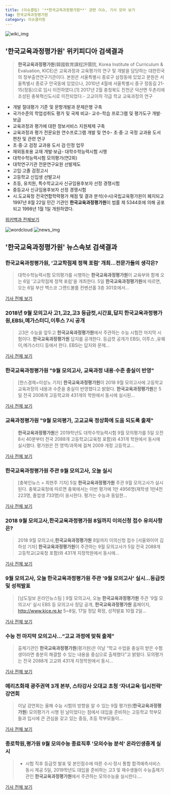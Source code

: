 ```yaml
---
title: (이슈클립) '**한국교육과정평가원**' 관련 이슈, 기사 모아 보기
tag: 한국교육과정평가원
category: 이슈클리핑
---
```

![wiki_img](https://user-images.githubusercontent.com/42597476/44503234-41136a80-a6d0-11e8-9071-6fc6418eafe4.png)
## **'**한국교육과정평가원**'** 위키피디아 검색결과
>**한국교육과정평가원**(韓國敎育課程評價院, Korea Institute of Curriculum & Evaluation, KICE)은 교육과정과 교육평가의 연구 및 개발을 담당하는 대한민국의 정부출연연구기관이다. 본원은 서울특별시 종로구 삼청동에 있었고 분원은 서울특별시 종로구 안국동에 있었으나, 2010년 4월에 서울특별시 중구 정동길 21-15(정동)으로 임시 이전하였다.[1] 2017년 2월 충청북도 진천군 덕산면 두촌리에 조성된 충북혁신도시로 이전되었다.- 고교이하 각급 학교 교육과정의 연구
- 개발 절대평가 기준 및 문항개발과 문제은행 구축
- 국가수준의 학업성취도 평가 및 국제 비교- 교수-학습 프로그램 및 평가도구 개발·보급
- 교육과정과 평가에 대한 정보서비스 지원체제 구축
- 교육과정과 평가 전문요원 연수프로그램 개발 및 연수- 초·중·고 국정 교과용 도서 편찬 및 관련 연구
- 초·중·고 검정 교과용 도서 검·인정 업무
- 재외동포용 교재 개발·보급- 대학수학능력시험 시행
- 대학수학능력시험 모의평가(연2회)
- 대학연구기관 전문연구요원 선발제도
- 고입·고졸 검정고시
- 고등학교 신입생 선발고사
- 초등, 유치원, 특수학교교사 신규임용후보자 선정 경쟁시험
- 중등교사 신규임용후보자 선정 경쟁시험
- 시.도교육청 전국연합학력평가 채점 및 결과 분석(수시)국립교육평가원이 폐지되고 1997년 8월 22일 민간 기관인 **한국교육과정평가원**이 법률 제 5344호에 의해 공포되고 1998년 1월 1일 개원하였다.

<a href="https://ko.wikipedia.org/wiki/한국교육과정평가원" target="_blank">위키백과 전체보기</a>

![wordcloud](https://s3.ap-northeast-2.amazonaws.com/lyrics101-wordcloud/2018-09-05-1536144425.png)
![news_img](https://user-images.githubusercontent.com/42597476/44507050-1206f400-a6e4-11e8-8d98-7ffbfebb353f.png)
## **'**한국교육과정평가원**'** 뉴스속보 검색결과
### **한국교육과정평가원**, ‘고교학점제 정책 포럼’ 개최…전문가들의 생각은?

>대학수학능력시험 모의평가를 시행하는 **한국교육과정평가원**이 교육부와 함께 오는 6일 '고교학점제 정책 포럼'을 개최한다. 5일 **한국교육과정평가원**에 따르면, 오는 6일 부산 백스코 그랜드볼룸 컨벤션홀 3층 301호에서...

<a href="http://www.vop.co.kr/A00001328718.html" target="_blank">기사 전체 보기</a>

### 2018년 9월 모의고사 고1,고2,고3 등급컷,시간표,답지 **한국교육과정평가원**,EBSi,메가스터디,이투스 7시 공개

>고3은 수능을 앞두고 **한국교육과정평가원**에서 주관하는 수능 시험전 마지막 시험이다. **한국교육과정평가원** 답지를 공개한다. 등급컷 공개가 EBSi, 이투스 ,유웨이,메가스터디 등에서 한다. EBSi는 답지와 문제...

<a href="http://www.christiantoday.co.kr/news/315760" target="_blank">기사 전체 보기</a>

### **한국교육과정평가원** "9월 모의고사, 교육과정 내용·수준 충실이 반영"

>[한스경제=이성노 기자] **한국교육과정평가원**이 2018 9월 모의고사에 고등학교 교육과정의 내용과 수준을 충실이 반영했다고 밝혔다. **한국교육과정평가원**은 5일 전국 2008개 고등학교와 431개의 학원에서 동시에 실시된...

<a href="http://www.sporbiz.co.kr/news/articleView.html?idxno=269605" target="_blank">기사 전체 보기</a>

### 교육과정평가원 "9월 모의평가, 고교교육 정상화에 도움 되도록 출제"

>**한국교육과정평가원**은 2019학년도 대학수학능력시험 9월 모의평가를 5일 오전 8시 40분부터 전국 2088개 고등학교(교육청 포함)와 431개 학원에서 동시에 실시했다. 평가원은 전 영역/과목에 걸쳐 2009 개정 고등학교...

<a href="http://www.fnnews.com/news/201809051048029653" target="_blank">기사 전체 보기</a>

### **한국교육과정평가원** 주관 9월 모의고사, 오늘 실시

>[충북인뉴스 = 최현주 기자] 5일 **한국교육과정평가원** 주관 9월 모의고사가 실시된다. 충북교육청에 따르면 충북에서는 이번 평가에 1만 4956명(재학생 1만4천223명, 졸업생 733명)이 응시한다. 평가는 수능과 동일한...

<a href="http://www.cbinews.co.kr/news/articleView.html?idxno=124487" target="_blank">기사 전체 보기</a>

### 2018 9월 모의고사,**한국교육과정평가원** 8일까지 이의신청 접수 유의사항은?

>2018 9월 모의고사,**한국교육과정평가원** 8일까지 이의신청 접수 [서울와이어 김하성 기자] **한국교육과정평가원**이 주관하는 9월 모의고사가 5일 전국 2088개 고등학교(교육청 포함)와 431개 지정학원에서 동시에...

<a href="http://www.seoulwire.com/news/articleView.html?idxno=25233" target="_blank">기사 전체 보기</a>

### 9월 모의고사, 오늘 **한국교육과정평가원** 주관 '9월 모의고사' 실시...등급컷 및 성적발표

>[남도일보 온라인뉴스팀 ] 9월 모의고사, 오늘 **한국교육과정평가원** 주관 '9월 모의고사' 실시 EBS 등 모의고사 정답 공개, **한국교육과정평가원** 홈페이지, http://www.kice.re.kr 5~8일, 17일 정답 확정, 성적발표 10월 2일...

<a href="http://www.namdonews.com/news/articleView.html?idxno=488944" target="_blank">기사 전체 보기</a>

### 수능 전 마지막 모의고사…“고교 과정에 맞춰 출제”

>출제기관인 **한국교육과정평가원**(평가원)은 이날 “학교 수업을 충실히 받은 수험생이라면 충분히 해결할 수 있는 내용을 중심으로 출제했다”고 밝혔다. 모의평가는 전국 2088개 고교와 431개 지정학원에서 동시...

<a href="http://www.edaily.co.kr/news/newspath.asp?newsid=01938486619337168" target="_blank">기사 전체 보기</a>

### 메리츠화재 광주권역 3개 본부, 스타강사 오대교 초청 ‘자녀교육·입시전략’ 강연회

>이날 강연회는 올해 수능 시험의 방향을 알 수 있는 9월 평가원(**한국교육과정평가원**) 모의평가가 시행 된 날이었다는 점에서 대입을 준비하는 고등학교 학부모들과 입시에 큰 관심을 갖고 있는 중등, 초등 학부모들이...

<a href="http://news.wowtv.co.kr/NewsCenter/News/Read?articleId=A201809050428&t=NN" target="_blank">기사 전체 보기</a>

### 종로학원,평가원 9월 모의수능 종료직후 '모의수능 분석' 온라인생중계 실시

>- 시험 직후 등급컷 발표 및 본인점수에 따른 수시·정시 통합 합격예측서비스 동시 제공 5일, 2019학년도 대입을 준비하는 고3 및 재수생들이 수능출제기관인 **한국교육과정평가원**에서 주관하는 모의수능을 실시한다....

<a href="http://www.betanews.net:8080/article/904289.html" target="_blank">기사 전체 보기</a>



